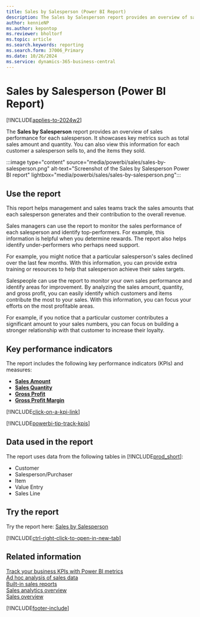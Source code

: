 ```yaml
---
title: Sales by Salesperson (Power BI Report)
description: The Sales by Salesperson report provides an overview of sales performance broken down by salesperson.
author: kennieNP
ms.author: kepontop
ms.reviewer: bholtorf
ms.topic: article
ms.search.keywords: reporting
ms.search.form: 37006_Primary
ms.date: 10/26/2024
ms.service: dynamics-365-business-central
---
```


# Sales by Salesperson (Power BI Report)

[!INCLUDE[applies-to-2024w2](includes/applies-to-2024w2.md)]

The **Sales by Salesperson** report provides an overview of sales performance for each salesperson. It showcases key metrics such as total sales amount and quantity. You can also view this information for each customer a salesperson sells to, and the items they sold.

:::image type="content" source="media/powerbi/sales/sales-by-salesperson.png" alt-text="Screenshot of the Sales by Salesperson Power BI report" lightbox="media/powerbi/sales/sales-by-salesperson.png":::

## Use the report

This report helps management and sales teams track the sales amounts that each salesperson generates and their contribution to the overall revenue.

Sales managers can use the report to monitor the sales performance of each salesperson and identify top-performers. For example, this information is helpful when you determine rewards. The report also helps identify under-performers who perhaps need support.

For example, you might notice that a particular salesperson's sales declined over the last few months. With this information, you can provide extra training or resources to help that salesperson achieve their sales targets.

Salespeople can use the report to monitor your own sales performance and identify areas for improvement. By analyzing the sales amount, quantity, and gross profit, you can easily identify which customers and items contribute the most to your sales. With this information, you can focus your efforts on the most profitable areas.

For example, if you notice that a particular customer contributes a significant amount to your sales numbers, you can focus on building a stronger relationship with that customer to increase their loyalty.

## Key performance indicators

The report includes the following key performance indicators (KPIs) and measures:

- [**Sales Amount**](sales-powerbi-sales-kpis.md#sales-amount)
- [**Sales Quantity**](sales-powerbi-sales-kpis.md#sales-quantity)
- [**Gross Profit**](sales-powerbi-sales-kpis.md#gross-profit)
- [**Gross Profit Margin**](sales-powerbi-sales-kpis.md#gross-profit-margin)

[!INCLUDE[click-on-a-kpi-link](includes/click-on-a-kpi-link.md)] 

[!INCLUDE[powerbi-tip-track-kpis](includes/powerbi-tip-track-kpis.md)]

## Data used in the report

The report uses data from the following tables in [!INCLUDE[prod_short](includes/prod_short.md)]:

- Customer
- Salesperson/Purchaser
- Item
- Value Entry
- Sales Line

## Try the report

Try the report here: [Sales by Salesperson](https://businesscentral.dynamics.com?page=37006)

[!INCLUDE[ctrl-right-click-to-open-in-new-tab](includes/ctrl-right-click-to-open-in-new-tab.md)]

## Related information

[Track your business KPIs with Power BI metrics](track-kpis-with-power-bi-metrics.md)  
[Ad hoc analysis of sales data](ad-hoc-analysis-sales.md)  
[Built-in sales reports](sales-reports.md)  
[Sales analytics overview](sales-analytics-overview.md)  
[Sales overview](sales-manage-sales.md)  

[!INCLUDE[footer-include](includes/footer-banner.md)]
